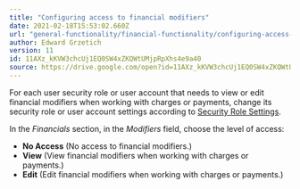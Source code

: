 ```yaml
---
title: "Configuring access to financial modifiers"
date: 2021-02-18T15:53:02.660Z
url: "general-functionality/financial-functionality/configuring-access-to-financial-modifiers.html"
author: Edward Grzetich
version: 11
id: 11AXz_kKVW3chcUj1EQ0SW4xZKQWtUMjpRpXhs4e9a40
source: https://drive.google.com/open?id=11AXz_kKVW3chcUj1EQ0SW4xZKQWtUMjpRpXhs4e9a40
---
```

For each user security role or user account that needs to view or edit financial modifiers when working with charges or payments, change its security role or user account settings according to [Security Role Settings](../system-administration/security/security-role-settings.html). 

In the *Financials* section, in the *Modifiers* field, choose the level of access:

* <strong>No Access</strong> (No access to financial modifiers.)
* <strong>View</strong> (View financial modifiers when working with charges or payments.)
* <strong>Edit</strong> (Edit financial modifiers when working with charges or payments.)
